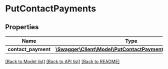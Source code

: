# PutContactPayments

## Properties
Name | Type | Description | Notes
------------ | ------------- | ------------- | -------------
**contact_payment** | [**\Swagger\Client\Model\PutContactPaymentsContactPayment**](PutContactPaymentsContactPayment.md) |  | 

[[Back to Model list]](../README.md#documentation-for-models) [[Back to API list]](../README.md#documentation-for-api-endpoints) [[Back to README]](../README.md)


